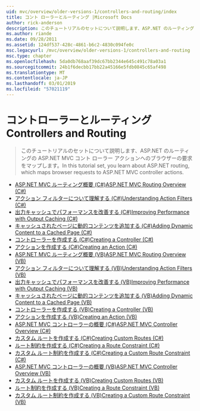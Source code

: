 ```yaml
---
uid: mvc/overview/older-versions-1/controllers-and-routing/index
title: コント ローラーとルーティング |Microsoft Docs
author: rick-anderson
description: このチュートリアルのセットについて説明します、ASP.NET のルーティングの ASP.NET MVC コント ローラー アクションへのブラウザーの要求をマップします。
ms.author: riande
ms.date: 09/28/2011
ms.assetid: 124df537-428c-4861-b6c2-4830c094fe0c
msc.legacyurl: /mvc/overview/older-versions-1/controllers-and-routing
msc.type: chapter
ms.openlocfilehash: 5da0db768aaf39dc67bb2344e645c491c78a03a1
ms.sourcegitcommit: 24b1f6decbb17bb22a45166e5fdb0845c65af498
ms.translationtype: MT
ms.contentlocale: ja-JP
ms.lasthandoff: 03/01/2019
ms.locfileid: "57021119"
---
```

<a name="controllers-and-routing"></a><span data-ttu-id="4d437-103">コントローラーとルーティング</span><span class="sxs-lookup"><span data-stu-id="4d437-103">Controllers and Routing</span></span>
====================
> <span data-ttu-id="4d437-104">このチュートリアルのセットについて説明します、ASP.NET のルーティングの ASP.NET MVC コント ローラー アクションへのブラウザーの要求をマップします。</span><span class="sxs-lookup"><span data-stu-id="4d437-104">In this tutorial set, you learn about ASP.NET routing, which maps browser requests to ASP.NET MVC controller actions.</span></span>


- [<span data-ttu-id="4d437-105">ASP.NET MVC ルーティング概要 (C#)</span><span class="sxs-lookup"><span data-stu-id="4d437-105">ASP.NET MVC Routing Overview (C#)</span></span>](asp-net-mvc-routing-overview-cs.md)
- [<span data-ttu-id="4d437-106">アクション フィルターについて理解する (C#)</span><span class="sxs-lookup"><span data-stu-id="4d437-106">Understanding Action Filters (C#)</span></span>](understanding-action-filters-cs.md)
- [<span data-ttu-id="4d437-107">出力キャッシュでパフォーマンスを改善する (C#)</span><span class="sxs-lookup"><span data-stu-id="4d437-107">Improving Performance with Output Caching (C#)</span></span>](improving-performance-with-output-caching-cs.md)
- [<span data-ttu-id="4d437-108">キャッシュされたページに動的コンテンツを追加する (C#)</span><span class="sxs-lookup"><span data-stu-id="4d437-108">Adding Dynamic Content to a Cached Page (C#)</span></span>](adding-dynamic-content-to-a-cached-page-cs.md)
- [<span data-ttu-id="4d437-109">コントローラーを作成する (C#)</span><span class="sxs-lookup"><span data-stu-id="4d437-109">Creating a Controller (C#)</span></span>](creating-a-controller-cs.md)
- [<span data-ttu-id="4d437-110">アクションを作成する (C#)</span><span class="sxs-lookup"><span data-stu-id="4d437-110">Creating an Action (C#)</span></span>](creating-an-action-cs.md)
- [<span data-ttu-id="4d437-111">ASP.NET MVC ルーティング概要 (VB)</span><span class="sxs-lookup"><span data-stu-id="4d437-111">ASP.NET MVC Routing Overview (VB)</span></span>](asp-net-mvc-routing-overview-vb.md)
- [<span data-ttu-id="4d437-112">アクション フィルターについて理解する (VB)</span><span class="sxs-lookup"><span data-stu-id="4d437-112">Understanding Action Filters (VB)</span></span>](understanding-action-filters-vb.md)
- [<span data-ttu-id="4d437-113">出力キャッシュでパフォーマンスを改善する (VB)</span><span class="sxs-lookup"><span data-stu-id="4d437-113">Improving Performance with Output Caching (VB)</span></span>](improving-performance-with-output-caching-vb.md)
- [<span data-ttu-id="4d437-114">キャッシュされたページに動的コンテンツを追加する (VB)</span><span class="sxs-lookup"><span data-stu-id="4d437-114">Adding Dynamic Content to a Cached Page (VB)</span></span>](adding-dynamic-content-to-a-cached-page-vb.md)
- [<span data-ttu-id="4d437-115">コントローラーを作成する (VB)</span><span class="sxs-lookup"><span data-stu-id="4d437-115">Creating a Controller (VB)</span></span>](creating-a-controller-vb.md)
- [<span data-ttu-id="4d437-116">アクションを作成する (VB)</span><span class="sxs-lookup"><span data-stu-id="4d437-116">Creating an Action (VB)</span></span>](creating-an-action-vb.md)
- [<span data-ttu-id="4d437-117">ASP.NET MVC コントローラーの概要 (C#)</span><span class="sxs-lookup"><span data-stu-id="4d437-117">ASP.NET MVC Controller Overview (C#)</span></span>](aspnet-mvc-controllers-overview-cs.md)
- [<span data-ttu-id="4d437-118">カスタム ルートを作成する (C#)</span><span class="sxs-lookup"><span data-stu-id="4d437-118">Creating Custom Routes (C#)</span></span>](creating-custom-routes-cs.md)
- [<span data-ttu-id="4d437-119">ルート制約を作成する (C#)</span><span class="sxs-lookup"><span data-stu-id="4d437-119">Creating a Route Constraint (C#)</span></span>](creating-a-route-constraint-cs.md)
- [<span data-ttu-id="4d437-120">カスタム ルート制約を作成する (C#)</span><span class="sxs-lookup"><span data-stu-id="4d437-120">Creating a Custom Route Constraint (C#)</span></span>](creating-a-custom-route-constraint-cs.md)
- [<span data-ttu-id="4d437-121">ASP.NET MVC コントローラーの概要 (VB)</span><span class="sxs-lookup"><span data-stu-id="4d437-121">ASP.NET MVC Controller Overview (VB)</span></span>](asp-net-mvc-controller-overview-vb.md)
- [<span data-ttu-id="4d437-122">カスタム ルートを作成する (VB)</span><span class="sxs-lookup"><span data-stu-id="4d437-122">Creating Custom Routes (VB)</span></span>](creating-custom-routes-vb.md)
- [<span data-ttu-id="4d437-123">ルート制約を作成する (VB)</span><span class="sxs-lookup"><span data-stu-id="4d437-123">Creating a Route Constraint (VB)</span></span>](creating-a-route-constraint-vb.md)
- [<span data-ttu-id="4d437-124">カスタム ルート制約を作成する (VB)</span><span class="sxs-lookup"><span data-stu-id="4d437-124">Creating a Custom Route Constraint (VB)</span></span>](creating-a-custom-route-constraint-vb.md)

